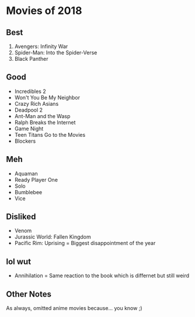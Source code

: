 # Movies of 2018

## Best

1. Avengers: Infinity War
2. Spider-Man: Into the Spider-Verse
3. Black Panther

## Good

- Incredibles 2
- Won't You Be My Neighbor
- Crazy Rich Asians
- Deadpool 2
- Ant-Man and the Wasp
- Ralph Breaks the Internet
- Game Night
- Teen Titans Go to the Movies
- Blockers

## Meh

- Aquaman
- Ready Player One
- Solo
- Bumblebee
- Vice

## Disliked

- Venom
- Jurassic World: Fallen Kingdom
- Pacific Rim: Uprising = Biggest disappointment of the year

## lol wut

- Annihilation = Same reaction to the book which is differnet but still weird


## Other Notes

As always, omitted anime movies because... you know ;)
